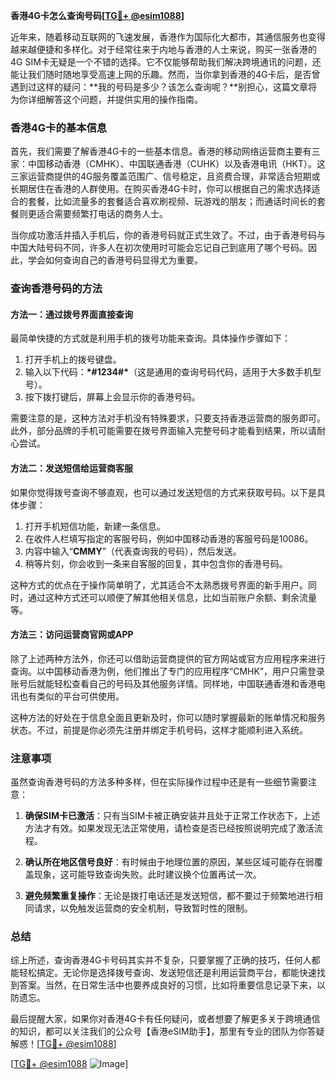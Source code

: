**香港4G卡怎么查询号码[[TG💪+ @esim1088](https://t.me/s/esim1088)]**

近年来，随着移动互联网的飞速发展，香港作为国际化大都市，其通信服务也变得越来越便捷和多样化。对于经常往来于内地与香港的人士来说，购买一张香港的4G SIM卡无疑是一个不错的选择。它不仅能够帮助我们解决跨境通讯的问题，还能让我们随时随地享受高速上网的乐趣。然而，当你拿到香港的4G卡后，是否曾遇到过这样的疑问：**我的号码是多少？该怎么查询呢？**别担心，这篇文章将为你详细解答这个问题，并提供实用的操作指南。

### 香港4G卡的基本信息

首先，我们需要了解香港4G卡的一些基本信息。香港的移动网络运营商主要有三家：中国移动香港（CMHK）、中国联通香港（CUHK）以及香港电讯（HKT）。这三家运营商提供的4G服务覆盖范围广、信号稳定，且资费合理，非常适合短期或长期居住在香港的人群使用。在购买香港4G卡时，你可以根据自己的需求选择适合的套餐，比如流量多的套餐适合喜欢刷视频、玩游戏的朋友；而通话时间长的套餐则更适合需要频繁打电话的商务人士。

当你成功激活并插入手机后，你的香港号码就正式生效了。不过，由于香港号码与中国大陆号码不同，许多人在初次使用时可能会忘记自己到底用了哪个号码。因此，学会如何查询自己的香港号码显得尤为重要。

### 查询香港号码的方法

#### 方法一：通过拨号界面直接查询

最简单快捷的方式就是利用手机的拨号功能来查询。具体操作步骤如下：

1. 打开手机上的拨号键盘。
2. 输入以下代码：**\*#1234#\***（这是通用的查询号码代码，适用于大多数手机型号）。
3. 按下拨打键后，屏幕上会显示你的香港号码。

需要注意的是，这种方法对手机没有特殊要求，只要支持香港运营商的服务即可。此外，部分品牌的手机可能需要在拨号界面输入完整号码才能看到结果，所以请耐心尝试。

#### 方法二：发送短信给运营商客服

如果你觉得拨号查询不够直观，也可以通过发送短信的方式来获取号码。以下是具体步骤：

1. 打开手机短信功能，新建一条信息。
2. 在收件人栏填写指定的客服号码，例如中国移动香港的客服号码是10086。
3. 内容中输入“**CMMY**”（代表查询我的号码），然后发送。
4. 稍等片刻，你会收到一条来自客服的回复，其中包含你的香港号码。

这种方式的优点在于操作简单明了，尤其适合不太熟悉拨号界面的新手用户。同时，通过这种方式还可以顺便了解其他相关信息，比如当前账户余额、剩余流量等。

#### 方法三：访问运营商官网或APP

除了上述两种方法外，你还可以借助运营商提供的官方网站或官方应用程序来进行查询。以中国移动香港为例，他们推出了专门的应用程序“CMHK”，用户只需登录账号后就能轻松查看自己的号码及其他服务详情。同样地，中国联通香港和香港电讯也有类似的平台可供使用。

这种方法的好处在于信息全面且更新及时，你可以随时掌握最新的账单情况和服务状态。不过，前提是你必须先注册并绑定手机号码，这样才能顺利进入系统。

### 注意事项

虽然查询香港号码的方法多种多样，但在实际操作过程中还是有一些细节需要注意：

1. **确保SIM卡已激活**：只有当SIM卡被正确安装并且处于正常工作状态下，上述方法才有效。如果发现无法正常使用，请检查是否已经按照说明完成了激活流程。
   
2. **确认所在地区信号良好**：有时候由于地理位置的原因，某些区域可能存在弱覆盖现象，这可能导致查询失败。此时建议换个位置再试一次。
   
3. **避免频繁重复操作**：无论是拨打电话还是发送短信，都不要过于频繁地进行相同请求，以免触发运营商的安全机制，导致暂时性的限制。

### 总结

综上所述，查询香港4G卡号码其实并不复杂，只要掌握了正确的技巧，任何人都能轻松搞定。无论你是选择拨号查询、发送短信还是利用运营商平台，都能快速找到答案。当然，在日常生活中也要养成良好的习惯，比如将重要信息记录下来，以防遗忘。

最后提醒大家，如果你对香港4G卡有任何疑问，或者想要了解更多关于跨境通信的知识，都可以关注我们的公众号【香港eSIM助手】，那里有专业的团队为你答疑解惑！[[TG💪+ @esim1088](https://t.me/s/esim1088)]

[[TG💪+ @esim1088](https://t.me/s/esim1088) ![Image](https://i.postimg.cc/4NQfJmqS/Snipaste-2025-05-13-00-14-12.png)]